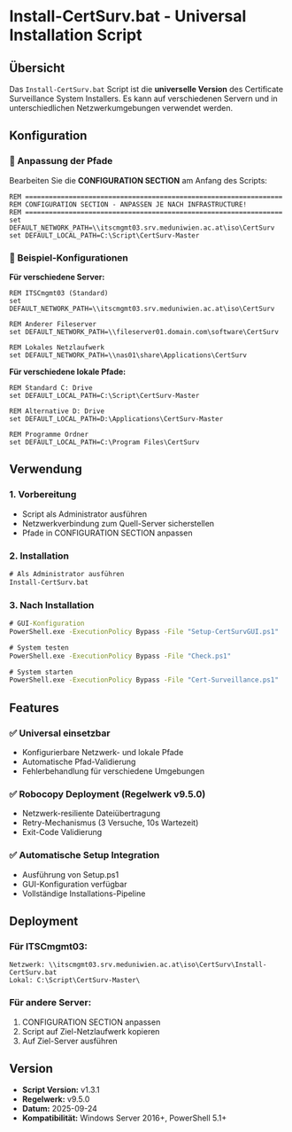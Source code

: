# Install-CertSurv.bat - Universal Installation Script

## Übersicht
Das `Install-CertSurv.bat` Script ist die **universelle Version** des Certificate Surveillance System Installers. Es kann auf verschiedenen Servern und in unterschiedlichen Netzwerkumgebungen verwendet werden.

## Konfiguration

### 📝 Anpassung der Pfade
Bearbeiten Sie die **CONFIGURATION SECTION** am Anfang des Scripts:

```batch
REM =================================================================
REM CONFIGURATION SECTION - ANPASSEN JE NACH INFRASTRUCTURE!
REM =================================================================
set DEFAULT_NETWORK_PATH=\\itscmgmt03.srv.meduniwien.ac.at\iso\CertSurv
set DEFAULT_LOCAL_PATH=C:\Script\CertSurv-Master
```

### 🎯 Beispiel-Konfigurationen

**Für verschiedene Server:**
```batch
REM ITSCmgmt03 (Standard)
set DEFAULT_NETWORK_PATH=\\itscmgmt03.srv.meduniwien.ac.at\iso\CertSurv

REM Anderer Fileserver
set DEFAULT_NETWORK_PATH=\\fileserver01.domain.com\software\CertSurv

REM Lokales Netzlaufwerk
set DEFAULT_NETWORK_PATH=\\nas01\share\Applications\CertSurv
```

**Für verschiedene lokale Pfade:**
```batch
REM Standard C: Drive
set DEFAULT_LOCAL_PATH=C:\Script\CertSurv-Master

REM Alternative D: Drive
set DEFAULT_LOCAL_PATH=D:\Applications\CertSurv-Master

REM Programme Ordner
set DEFAULT_LOCAL_PATH=C:\Program Files\CertSurv
```

## Verwendung

### 1. **Vorbereitung**
- Script als Administrator ausführen
- Netzwerkverbindung zum Quell-Server sicherstellen
- Pfade in CONFIGURATION SECTION anpassen

### 2. **Installation**
```cmd
# Als Administrator ausführen
Install-CertSurv.bat
```

### 3. **Nach Installation**
```cmd
# GUI-Konfiguration
PowerShell.exe -ExecutionPolicy Bypass -File "Setup-CertSurvGUI.ps1"

# System testen
PowerShell.exe -ExecutionPolicy Bypass -File "Check.ps1"

# System starten
PowerShell.exe -ExecutionPolicy Bypass -File "Cert-Surveillance.ps1"
```

## Features

### ✅ Universal einsetzbar
- Konfigurierbare Netzwerk- und lokale Pfade
- Automatische Pfad-Validierung
- Fehlerbehandlung für verschiedene Umgebungen

### ✅ Robocopy Deployment (Regelwerk v9.5.0)
- Netzwerk-resiliente Dateiübertragung
- Retry-Mechanismus (3 Versuche, 10s Wartezeit)
- Exit-Code Validierung

### ✅ Automatische Setup Integration
- Ausführung von Setup.ps1
- GUI-Konfiguration verfügbar
- Vollständige Installations-Pipeline

## Deployment

### Für ITSCmgmt03:
```
Netzwerk: \\itscmgmt03.srv.meduniwien.ac.at\iso\CertSurv\Install-CertSurv.bat
Lokal: C:\Script\CertSurv-Master\
```

### Für andere Server:
1. CONFIGURATION SECTION anpassen
2. Script auf Ziel-Netzlaufwerk kopieren
3. Auf Ziel-Server ausführen

## Version
- **Script Version:** v1.3.1
- **Regelwerk:** v9.5.0
- **Datum:** 2025-09-24
- **Kompatibilität:** Windows Server 2016+, PowerShell 5.1+
